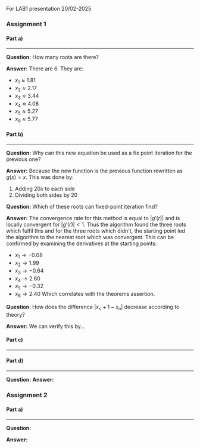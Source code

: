 For LAB1 presentation 20/02-2025

### Assignment 1
#### Part a)
---
**Question:** How many roots are there?

**Answer:** There are 6. They are:
-  $x_1 ≈ 1.81$
- $x_2 ≈ 2.17$
- $x_3 ≈ 3.44$
- $x_4 ≈ 4.08$
- $x_5 ≈ 5.27$
- $x_6 ≈ 5.77$


#### Part b)
---
**Question:** Why can this new equation be used as a fix point iteration for the previous one?

**Answer:** Because the new function is the previous function rewritten as $g(x) = x$. This was done by:
1. Adding $20x$ to each side
2. Dividing both sides by $20$


**Question:** Which of these roots can fixed-point iteration find?

**Answer:** The convergence rate for this method is equal to $|g'(r)|$ and is locally convergent for $|g'(r)| < 1$. Thus the algorithm found the three roots which fulfil this and for the three roots which didn't, the starting point led the algorithm to the nearest root which was
convergent. This can be confirmed by examining the derivatives at the starting points:
- $x_1 \rightarrow -0.08$
- $x_2 \rightarrow 1.99$
- $x_3 \rightarrow -0.64$
- $x_4 \rightarrow 2.60$
- $x_5 \rightarrow -0.32$
- $x_6 \rightarrow  2.40$
Which correlates with the theorems assertion.


**Question**: How does the difference $|x_n+1 - x_n|$ decrease according to theory?

**Answer:** We can verify this by...

#### Part c)
---

#### Part d)
---
**Question:** 
**Answer:**



### Assignment 2
#### Part a)
---
**Question:**

**Answer:**
